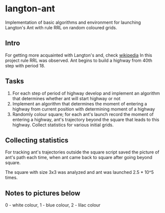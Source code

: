 # langton-ant

Implementation of basic algorithms and environment for launching Langton's Ant with rule RRL on random coloured grids. 

## Intro 
For getting more acquainted with Langton's and, check [wikipedia](https://en.wikipedia.org/wiki/Langton%27s_ant)
In this project rule RRL was observed. Ant begins to build a highway from 40th step with period 18.

## Tasks
1. For each step of period of highway develop and implement an algorithm that determines whether ant will start highway or not
2. Implement an algorithm that determines the moment of entering a highway from current position with determining moment of a highway
3. Randomly colour square; for each ant's launch record the moment of entering a highway, ant's trajectory beyond the square that leads to this highway. Collect statistics for various initial grids. 

## Collecting statistics 
For tracking ant's trajectories outside the square script saved the picture of ant's path each time, when ant came back to square after going beyond square. 

The square with size 3x3 was analyzed and ant was launched 2.5 * 10^5 times. 

## Notes to pictures below
0 - white colour, 1 - blue colour, 2 - lilac colour

